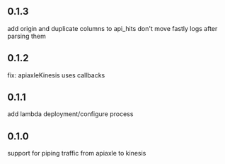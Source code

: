 0.1.3
-----
add origin and duplicate columns to api_hits
don't move fastly logs after parsing them

0.1.2
-----
fix: apiaxleKinesis uses callbacks

0.1.1
-----
add lambda deployment/configure process

0.1.0
-----
support for piping traffic from apiaxle to kinesis
